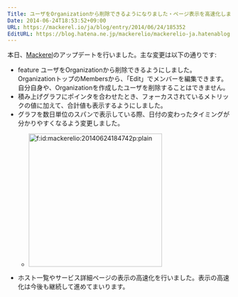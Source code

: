 ```yaml
---
Title: ユーザをOrganizationから削除できるようになりました・ページ表示を高速化しました・他
Date: 2014-06-24T18:53:52+09:00
URL: https://mackerel.io/ja/blog/entry/2014/06/24/185352
EditURL: https://blog.hatena.ne.jp/mackerelio/mackerelio-ja.hatenablog.mackerel.io/atom/entry/12921228815726764191
---
```


本日、[Mackerel][]のアップデートを行いました。主な変更は以下の通りです:

- <span class="label-feature">feature</span> ユーザをOrganizationから削除できるようにしました。OrganizationトップのMembersから、「Edit」でメンバーを編集できます。自分自身や、Organizationを作成したユーザを削除することはできません。
- 積み上げグラフにポインタを合わせたとき、フォーカスされているメトリックの値に加えて、合計値も表示するようにしました。
- グラフを数日単位のスパンで表示している際、日付の変わったタイミングが分かりやすくなるよう変更しました。
  - <p><span itemscope itemtype="http://schema.org/Photograph"><img src="https://cdn-ak.f.st-hatena.com/images/fotolife/m/mackerelio/20140624/20140624184742.png" alt="f:id:mackerelio:20140624184742p:plain" title="f:id:mackerelio:20140624184742p:plain" class="hatena-fotolife" itemprop="image" width="300"></span></p>
- ホスト一覧やサービス詳細ページの表示の高速化を行いました。表示の高速化は今後も継続して進めてまいります。

[Mackerel]: https://mackerel.io/ja/
